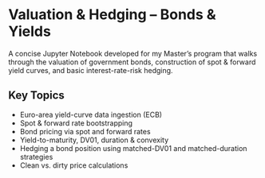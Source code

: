 # Valuation & Hedging – Bonds & Yields

A concise Jupyter Notebook developed for my Master’s program that walks through the valuation of government bonds, construction of spot & forward yield curves, and basic interest-rate-risk hedging.

## Key Topics
- Euro-area yield-curve data ingestion (ECB)
- Spot & forward rate bootstrapping
- Bond pricing via spot and forward rates
- Yield-to-maturity, DV01, duration & convexity
- Hedging a bond position using matched-DV01 and matched-duration strategies
- Clean vs. dirty price calculations

